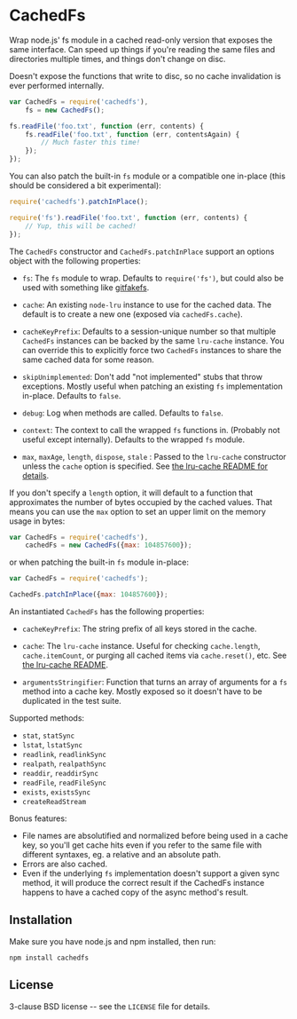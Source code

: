 CachedFs
========

Wrap node.js' fs module in a cached read-only version that exposes the
same interface. Can speed up things if you're reading the same files
and directories multiple times, and things don't change on disc.

Doesn't expose the functions that write to disc, so no cache
invalidation is ever performed internally.

```javascript
var CachedFs = require('cachedfs'),
    fs = new CachedFs();

fs.readFile('foo.txt', function (err, contents) {
    fs.readFile('foo.txt', function (err, contentsAgain) {
        // Much faster this time!
    });
});
```

You can also patch the built-in `fs` module or a compatible one
in-place (this should be considered a bit experimental):

```javascript
require('cachedfs').patchInPlace();

require('fs').readFile('foo.txt', function (err, contents) {
    // Yup, this will be cached!
});
```

The `CachedFs` constructor and `CachedFs.patchInPlace` support an
options object with the following properties:

* `fs`: The `fs` module to wrap. Defaults to `require('fs')`, but
  could also be used with something like
  [gitfakefs](https://github.com/papandreou/node-gitfakefs).

* `cache`: An existing `node-lru` instance to use for the cached
  data. The default is to create a new one (exposed via `cachedFs.cache`).

* `cacheKeyPrefix`: Defaults to a session-unique number so that
  multiple `CachedFs` instances can be backed by the same `lru-cache`
  instance. You can override this to explicitly force two `CachedFs`
  instances to share the same cached data for some reason.

* `skipUnimplemented`: Don't add "not implemented" stubs that throw
  exceptions. Mostly useful when patching an existing `fs`
  implementation in-place. Defaults to `false`.

* `debug`: Log when methods are called. Defaults to `false`.

* `context`: The context to call the wrapped `fs` functions
  in. (Probably not useful except internally). Defaults to the wrapped
  `fs` module.

* `max`, `maxAge`, `length`, `dispose`, `stale` : Passed to the
  `lru-cache` constructor unless the `cache` option is specified. See
  [the lru-cache README for
  details](https://github.com/isaacs/node-lru-cache).

If you don't specify a `length` option, it will default to a function
that approximates the number of bytes occupied by the cached
values. That means you can use the `max` option to set an upper limit
on the memory usage in bytes:

```javascript
var CachedFs = require('cachedfs'),
    cachedFs = new CachedFs({max: 104857600});
```

or when patching the built-in `fs` module in-place:

```javascript
var CachedFs = require('cachedfs');

CachedFs.patchInPlace({max: 104857600});
```

An instantiated `CachedFs` has the following properties:

* `cacheKeyPrefix`: The string prefix of all keys stored in the cache.

* `cache`: The `lru-cache` instance. Useful for checking
  `cache.length`, `cache.itemCount`, or purging all cached items via
  `cache.reset()`, etc. See [the lru-cache
  README](https://github.com/isaacs/node-lru-cache).

* `argumentsStringifier`: Function that turns an array of arguments
  for a `fs` method into a cache key. Mostly exposed so it doesn't
  have to be duplicated in the test suite.

Supported methods:
 * `stat`, `statSync`
 * `lstat`, `lstatSync`
 * `readlink`, `readlinkSync`
 * `realpath`, `realpathSync`
 * `readdir`, `readdirSync`
 * `readFile`, `readFileSync`
 * `exists`, `existsSync`
 * `createReadStream`

Bonus features:

 * File names are absolutified and normalized before being used in a
   cache key, so you'll get cache hits even if you refer to the same
   file with different syntaxes, eg. a relative and an absolute path.
 * Errors are also cached.
 * Even if the underlying `fs` implementation doesn't support a given
   sync method, it will produce the correct result if the CachedFs
   instance happens to have a cached copy of the async method's result.

Installation
------------

Make sure you have node.js and npm installed, then run:

    npm install cachedfs

License
-------

3-clause BSD license -- see the `LICENSE` file for details.
